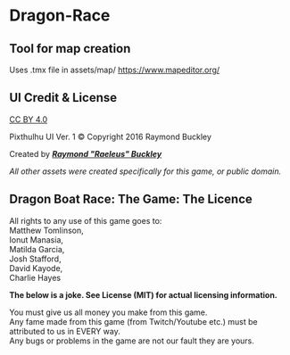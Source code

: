 # Dragon-Race

## Tool for map creation

Uses .tmx file in assets/map/ 
https://www.mapeditor.org/ 

## UI Credit & License

[CC BY 4.0](http://creativecommons.org/licenses/by/4.0/) 

Pixthulhu UI Ver. 1 © Copyright 2016 Raymond Buckley

Created by [***Raymond "Raeleus" Buckley***](http://www.badlogicgames.com/forum/viewtopic.php?f=22&t=22887) 

*All other assets were created specifically for this game, or public domain.*

## Dragon Boat Race: The Game: The Licence

All rights to any use of this game goes to:   
Matthew Tomlinson,   
Ionut Manasia,   
Matilda Garcia,   
Josh Stafford,   
David Kayode,   
Charlie Hayes   

**The below is a joke. See License (MIT) for actual licensing information.** 

You must give us all money you make from this game.   
Any fame made from this game (from Twitch/Youtube etc.) must be attributed to us in EVERY way.   
Any bugs or problems in the game are not our fault they are yours.   
